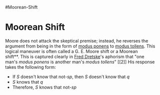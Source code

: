 #Moorean-Shift
# Moorean Shift
Moore does not attack the skeptical premise; instead, he reverses the argument from being in the form of [modus ponens](https://en.wikipedia.org/wiki/Modus_ponens "Modus ponens") to [modus tollens](https://en.wikipedia.org/wiki/Modus_tollens "Modus tollens"). This logical maneuver is often called a G. E. Moore shift or a Moorean shift**. This is captured clearly in [Fred Dretske](https://en.wikipedia.org/wiki/Fred_Dretske "Fred Dretske")'s aphorism that "one man's _modus ponens_ is another man's _modus tollens_" [[2]] His response takes the following form:

- If _S_ doesn't know that not-_sp_, then _S_ doesn't know that _q_
- _S_ knows that _q_
- Therefore, _S_ knows that not-_sp_